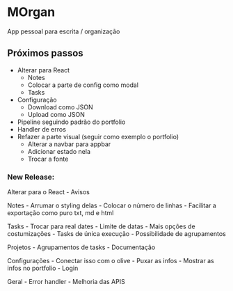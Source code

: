 # MOrgan
App pessoal para escrita / organização

## Próximos passos
- Alterar para React
    - Notes
    - Colocar a parte de config como modal
    - Tasks
- Configuração
    - Download como JSON
    - Upload como JSON
- Pipeline seguindo padrão do portfolio
- Handler de erros
- Refazer a parte visual (seguir como exemplo o portfolio)
    - Alterar a navbar para appbar
    - Adicionar estado nela
    - Trocar a fonte

### New Release:
Alterar para o React
    - Avisos

Notes
    - Arrumar o styling delas
    - Colocar o número de linhas
    - Facilitar a exportação como puro txt, md e html

Tasks
    - Trocar para real dates
    - Limite de datas
    - Mais opções de costumizações
    - Tasks de única execução
    - Possibilidade de agrupamentos 

Projetos
    - Agrupamentos de tasks
    - Documentação

Configurações
    - Conectar isso com o olive
        - Puxar as infos
        - Mostrar as infos no portfolio
        - Login

Geral
    - Error handler
    - Melhoria das APIS